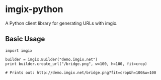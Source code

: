 imgix-python
============

A Python client library for generating URLs with imgix.

Basic Usage
-----------

    import imgix

	builder = imgix.Builder("demo.imgix.net")
	print builder.create_url("/bridge.png", w=100, h=100, fit=crop)

	# Prints out: http://demo.imgix.net/bridge.png?fit=crop&h=100&w=100


